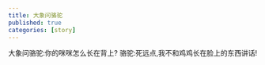 ```yaml
---
title: 大象问骆驼
published: true
categories: [story]
---
```


大象问骆驼:你的咪咪怎么长在背上?
骆驼:死远点,我不和鸡鸡长在脸上的东西讲话!

